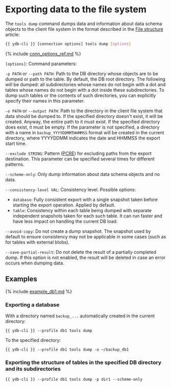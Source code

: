# Exporting data to the file system

The `tools dump` command dumps data and information about data schema objects to the client file system in the format described in the [File structure](../file_structure.md) article:

```bash
{{ ydb-cli }} [connection options] tools dump [options]
```

{% include [conn_options_ref.md](../../commands/_includes/conn_options_ref.md) %}

`[options]`: Command parameters:

`-p PATH` or `--path PATH`: Path to the DB directory whose objects are to be dumped or path to the table. By default, the DB root directory. The following will be dumped: all subdirectories whose names do not begin with a dot and tables whose names do not begin with a dot inside these subdirectories. To dump such tables or the contents of such directories, you can explicitly specify their names in this parameter.

`-o PATH` or `--output PATH`: Path to the directory in the client file system that data should be dumped to. If the specified directory doesn't exist, it will be created. Anyway, the entire path to it must exist. If the specified directory does exist, it must be empty. If the parameter is not specified, a directory with a name in `backup_YYYYDDMMTHHMMSS` format will be created in the current directory, where YYYYDDMM indicates the date and HHMMSS the export start time.

`--exclude STRING`: Pattern ([PCRE](https://www.pcre.org/original/doc/html/pcrepattern.html)) for excluding paths from the export destination. This parameter can be specified several times for different patterns.

`--scheme-only`: Only dump information about data schema objects and no data.

`--consistency-level VAL`: Consistency level. Possible options:

- `database`: Fully consistent export with a single snapshot taken before starting the export operation. Applied by default.
- `table`: Consistency within each table being dumped with separate independent snapshots taken for each such table. It can run faster and have less impact on handling the current DB load.

`--avoid-copy`: Do not create a dump snapshot. The snapshot used by default to ensure consistency may not be applicable in some cases (such as for tables with external blobs).

`--save-partial-result`: Do not delete the result of a partially completed dump. If this option is not enabled, the result will be deleted in case an error occurs when dumping data.

## Examples

{% include [example_db1.md](../../_includes/example_db1.md) %}

### Exporting a database

With a directory named `backup_...` automatically created in the current directory:

```
{{ ydb-cli }} --profile db1 tools dump 
```

To the specified directory:

```
{{ ydb-cli }} --profile db1 tools dump -o ~/backup_db1
```

### Exporting the structure of tables in the specified DB directory and its subdirectories

```
{{ ydb-cli }} --profile db1 tools dump -p dir1 --scheme-only
```

